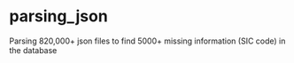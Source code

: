 # parsing_json
Parsing 820,000+ json files to find 5000+ missing information (SIC code) in the database
